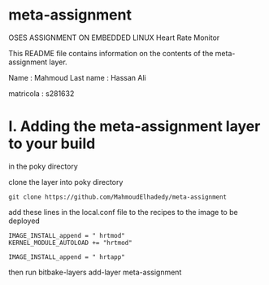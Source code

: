 # meta-assignment
OSES ASSIGNMENT ON EMBEDDED LINUX Heart Rate Monitor 


This README file contains information on the contents of the meta-assignment layer.

Name : Mahmoud
Last name : Hassan Ali 

matricola : s281632




I. Adding the meta-assignment layer to your build
=================================================
in the poky directory 

clone the layer into poky directory 

	git clone https://github.com/MahmoudElhadedy/meta-assignment

add these lines in the local.conf file to the recipes to the image to be deployed 

	IMAGE_INSTALL_append = " hrtmod"
	KERNEL_MODULE_AUTOLOAD += "hrtmod"

	IMAGE_INSTALL_append = " hrtapp"


then run 
    bitbake-layers add-layer meta-assignment

